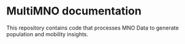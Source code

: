 # MultiMNO documentation

This repository contains code that processes MNO Data to generate population and mobility insights.
